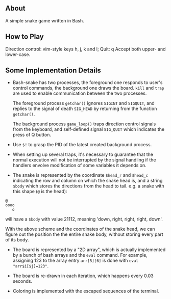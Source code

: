 About
---------------
A simple snake game written in Bash.


How to Play
---------------
Direction control: vim-style keys h, j, k and l;
Quit: q
Accept both upper- and lower-case.


Some Implementation Details
---------------
 * Bash-snake has two processes, the foreground one responds to 
   user's control commands, the background one draws the board.
   `kill` and `trap` are used to enable communication between the two processes.

   The foreground process `getchar()` ignores `SIGINT` and `SIGQUIT`, and
   replies to the signal of death `SIG_HEAD` by returning from the function `getchar()`.

   The background process `game_loop()` traps direction control signals from the keyboard,
   and self-defined signal `SIG_QUIT` which indicates the press of Q button.

 * Use `$!` to grasp the PID of the latest created background process.

 * When setting up several traps, it's necessary to guarantee that 
   the normal execution will not be interrupted by the signal handling 
   if the handlers envolve modification of some variables it depends on.

 * The snake is represented by the coordinate `$head_r` and `$head_c` indicating
   the row and column on which the snake head is, and a string `$body` which
   stores the directions from the head to tail. 
   e.g. a snake with this shape (`@` is the head):

```
@
oooo
   o
```

   will have a `$body` with value 21112, meaning 'down, right, right, right, down'.

   With the above scheme and the coordinates of the snake head, we can figure out
   the position the the entire snake body, without storing every part of its body.

 * The board is represented by a "2D array", which is actually implemented by
   a bunch of bash arrays and the `eval` command. For example, assigning 123 to the
   array entry `arr[5][6]` is done with `eval "arr$i[$j]=123"`.

 * The board is re-drawn in each iteration, which happens every 0.03 seconds.

 * Coloring is implemented with the escaped sequences of the terminal.

